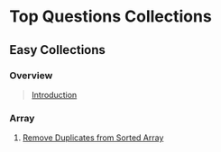 # Top Questions Collections

## Easy Collections

### Overview
> [Introduction](https://leetcode.com/explore/interview/card/top-interview-questions-easy/)

### Array
1. [Remove Duplicates from Sorted Array](./remove_duplicates_from_array.py)
